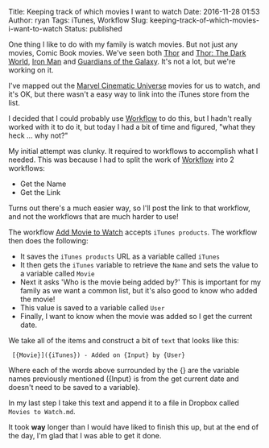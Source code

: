 Title: Keeping track of which movies I want to watch
Date: 2016-11-28 01:53
Author: ryan
Tags: iTunes, Workflow
Slug: keeping-track-of-which-movies-i-want-to-watch
Status: published

One thing I like to do with my family is watch movies. But not just any movies, Comic Book movies. We've seen both [Thor](https://itun.es/us/ieifP) and [Thor: The Dark World](https://itun.es/us/7tLNR), [Iron Man](https://itun.es/us/sLibP) and [Guardians of the Galaxy](https://itun.es/us/KoVM1). It's not a lot, but we're working on it.

I've mapped out the [Marvel Cinematic Universe](https://en.m.wikipedia.org/wiki/Marvel_Cinematic_Universe) movies for us to watch, and it's OK, but there wasn't a easy way to link into the iTunes store from the list.

I decided that I could probably use [Workflow](https://appsto.re/us/2IzJ2.i) to do this, but I hadn't really worked with it to do it, but today I had a bit of time and figured, "what they heck ... why not?"

My initial attempt was clunky. It required to workflows to accomplish what I needed. This was because I had to split the work of [Workflow](https://appsto.re/us/2IzJ2.i) into 2 workflows:

-   Get the Name
-   Get the Link

Turns out there's a much easier way, so I'll post the link to that workflow, and not the workflows that are much harder to use!

The workflow [Add Movie to Watch](https://workflow.is/workflows/66f269ed34cb42469df4de8dcb7739e7) accepts `iTunes products`. The workflow then does the following:

-   It saves the `iTunes products` URL as a variable called `iTunes`
-   It then gets the `iTunes` variable to retrieve the `Name` and sets the value to a variable called `Movie`
-   Next it asks 'Who is the movie being added by?' This is important for my family as we want a common list, but it's also good to know who added the movie!
-   This value is saved to a variable called `User`
-   Finally, I want to know when the movie was added so I get the current date.

We take all of the items and construct a bit of `text` that looks like this:

` [{Movie}]({iTunes}) - Added on {Input} by {User}`

Where each of the words above surrounded by the {} are the variable names previously mentioned ({Input} is from the get current date and doesn't need to be saved to a variable).

In my last step I take this text and append it to a file in Dropbox called `Movies to Watch.md`.

It took **way** longer than I would have liked to finish this up, but at the end of the day, I'm glad that I was able to get it done.
